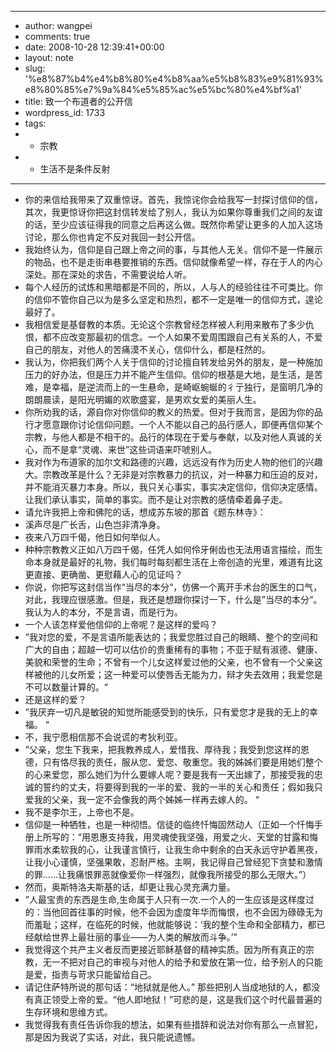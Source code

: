 - ---
- author: wangpei
- comments: true
- date: 2008-10-28 12:39:41+00:00
- layout: note
- slug: '%e8%87%b4%e4%b8%80%e4%b8%aa%e5%b8%83%e9%81%93%e8%80%85%e7%9a%84%e5%85%ac%e5%bc%80%e4%bf%a1'
- title: 致一个布道者的公开信
- wordpress_id: 1733
- tags:
- - 宗教
- - 生活不是条件反射
- ---
- 你的来信给我带来了双重惊讶。首先，我惊诧你会给我写一封探讨信仰的信，其次，我更惊讶你把这封信转发给了别人，我认为如果你尊重我们之间的友谊的话，至少应该征得我的同意之后再这么做。既然你希望让更多的人加入这场讨论，那么你也肯定不反对我回一封公开信。
- 我始终认为，信仰是自己跟上帝之间的事，与其他人无关。信仰不是一件展示的物品，也不是走街串巷要推销的东西。信仰就像希望一样，存在于人的内心深处。那在深处的求告，不需要说给人听。
- 每个人经历的试炼和黑暗都是不同的，所以，人与人的经验往往不可类比。你的信仰不管你自己以为是多么坚定和热烈，都不一定是唯一的信仰方式，遑论最好了。
- 我相信爱是基督教的本质。无论这个宗教曾经怎样被人利用来散布了多少仇恨，都不应改变那最初的信念。一个人如果不爱周围跟自己有关系的人，不爱自己的朋友，对他人的苦痛漠不关心，信仰什么，都是枉然的。
- 我认为，你把我们两个人关于信仰的讨论擅自转发给另外的朋友，是一种施加压力的好办法，但是压力并不能产生信仰。信仰的根基是大地，是生活，是苦难，是幸福，是逆流而上的一生悬命，是崎岖蜿蜒的彳亍独行，是窗明几净的朗朗晨读，是阳光明媚的欢歌盛宴，是男欢女爱的美丽人生。
- 你所劝我的话，源自你对你信仰的教义的热爱。但对于我而言，是因为你的品行才愿意跟你讨论信仰问题。一个人不能以自己的品行感人，即便再信仰某个宗教，与他人都是不相干的。品行的体现在于爱与奉献，以及对他人真诚的关心，而不是拿“灵魂、来世”这些词语来吓唬别人。
- 我对作为布道家的加尔文和路德的兴趣，远远没有作为历史人物的他们的兴趣大。宗教改革是什么？无非是对宗教暴力的抗议，对一种暴力和压迫的反对，并不能消灭暴力本身。所以，我只关心事实，事实决定信仰，信仰决定感情。让我们承认事实，简单的事实。而不是让对宗教的感情牵着鼻子走。
- 请允许我把上帝和佛陀的话，想成苏东坡的那首《题东林寺》：
- 溪声尽是广长舌，山色岂非清净身。
- 夜来八万四千偈，他日如何举似人。
- 种种宗教教义正如八万四千偈，任凭人如何伶牙俐齿也无法用语言描绘，而生命本身就是最好的礼物，我们每时每刻都生活在上帝创造的光里，难道有比这更直接、更确凿、更慰藉人心的见证吗？
- 你说，你把写这封信当作“当尽的本分“，仿佛一个离开手术台的医生的口气，对此，我理应很感激。但是，我还是想跟你探讨一下，什么是”当尽的本分“。我认为人的本分，不是言语，而是行为。
- 一个人该怎样爱他信仰的上帝呢？是这样的爱吗？
- ”我对您的爱，不是言语所能表达的；我爱您胜过自己的眼睛、整个的空间和广大的自由；超越一切可以估价的贵重稀有的事物；不亚于赋有淑德、健康、美貌和荣誉的生命；不曾有一个儿女这样爱过他的父亲，也不曾有一个父亲这样被他的儿女所爱；这一种爱可以使唇舌无能为力，辩才失去效用；我爱您是不可以数量计算的。“
- 还是这样的爱？
- ”我厌弃一切凡是敏锐的知觉所能感受到的快乐，只有爱您才是我的无上的幸福。 “
- 不，我宁愿相信那不会说谎的考狄利亚。
- ”父亲，您生下我来，把我教养成人，爱惜我、厚待我；我受到您这样的恩德，只有恪尽我的责任，服从您、爱您、敬重您。我的姊姊们要是用她们整个的心来爱您，那么她们为什么要嫁人呢？要是我有一天出嫁了，那接受我的忠诚的誓约的丈夫，将要得到我的一半的爱、我的一半的关心和责任；假如我只爱我的父亲，我一定不会像我的两个姊姊一样再去嫁人的。 “
- 我不是李尔王，上帝也不是。
- 信仰是一种牺牲，也是一种彻悟。信徒的临终忏悔固然动人（正如一个忏悔手册上所写的：“用恩惠支持我，用灵魂使我坚强，用爱之火、天堂的甘露和悔罪雨水柔软我的心，让我谨言慎行，让我生命中剩余的白天永远守护着黑夜，让我小心谨慎，坚强果敢，忍耐严格。主啊，我记得自己曾经犯下贪婪和激情的罪……让我痛恨罪恶就像爱你一样强烈，就像我所接受的那么无限大。”）
- 然而，奥斯特洛夫斯基的话，却更让我心灵充满力量。
- ”人最宝贵的东西是生命,生命属于人只有一次.一个人的一生应该是这样度过的：当他回首往事的时候，他不会因为虚度年华而悔恨，也不会因为碌碌无为而羞耻；这样，在临死的时候，他就能够说：‘我的整个生命和全部精力，都已经献给世界上最壮丽的事业——为人类的解放而斗争。’”
- 我觉得这个共产主义者反而更接近耶稣基督的精神实质。因为所有真正的宗教，无一不把对自己的审视与对他人的给予和爱放在第一位，给予别人的只能是爱，指责与苛求只能留给自己。
- 请记住萨特所说的那句话：“地狱就是他人。” 那些把别人当成地狱的人，都没有真正领受上帝的爱。“他人即地狱！”可悲的是，这是我们这个时代最普遍的生存环境和思维方式。
- 我觉得我有责任告诉你我的想法，如果有些措辞和说法对你有那么一点冒犯，那是因为我说了实话，对此，我只能说遗憾。

